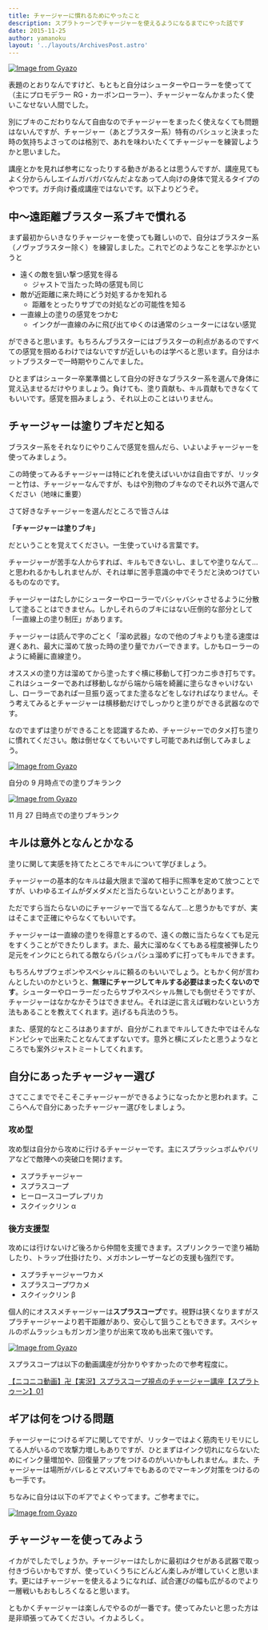 ```yaml
---
title: チャージャーに慣れるためにやったこと
description: スプラトゥーンでチャージャーを使えるようになるまでにやった話です
date: 2015-11-25
author: yamanoku
layout: '../layouts/ArchivesPost.astro'
---
```


[![Image from Gyazo](https://i.gyazo.com/814e42e7eb13b28671a74486eb3561b6.jpg)](https://gyazo.com/814e42e7eb13b28671a74486eb3561b6)

表題のとおりなんですけど、もともと自分はシューターやローラーを使ってて（主にプロモデラー RG・カーボンローラー）、チャージャーなんかまったく使いこなせない人間でした。

別にブキのこだわりなんて自由なのでチャージャーをまったく使えなくても問題はないんですが、チャージャー（あとブラスター系）特有のバシュッと決まった時の気持ちよさってのは格別で、あれを味わいたくてチャージャーを練習しようかと思いました。

講座とかを見れば参考になったりする動きがあるとは思うんですが、講座見てもよく分からんしエイムガバガバなんだよなあって人向けの身体で覚えるタイプのやつです。ガチ向け養成講座ではないです。以下よりどうぞ。

## 中〜遠距離ブラスター系ブキで慣れる

まず最初からいきなりチャージャーを使っても難しいので、自分はブラスター系（ノヴァブラスター除く）を練習しました。これでどのようなことを学ぶかというと

- 遠くの敵を狙い撃つ感覚を得る
  - ジャストで当たった時の感覚も同じ
- 敵が近距離に来た時にどう対処するかを知れる
  - 距離をとったりサブでの対処などの可能性を知る
- 一直線上の塗りの感覚をつかむ
  - インクが一直線のみに飛び出てゆくのは通常のシューターにはない感覚

ができると思います。もちろんブラスターにはブラスターの利点があるのですべての感覚を掴めるわけではないですが近しいものは学べると思います。自分はホットブラスターで一時期やりこんでました。

ひとまずはシューター卒業準備として自分の好きなブラスター系を選んで身体に覚え込ませるだけやりましょう。負けても、塗り貢献も、キル貢献もできなくてもいいです。感覚を掴みましょう、それ以上のことはいりません。

## チャージャーは塗りブキだと知る

ブラスター系をそれなりにやりこんで感覚を掴んだら、いよいよチャージャーを使ってみましょう。

この時使ってみるチャージャーは特にどれを使えばいいかは自由ですが、リッターと竹は、チャージャーなんですが、もはや別物のブキなのでそれ以外で選んでください（地味に重要）

さて好きなチャージャーを選んだところで皆さんは

**「チャージャーは塗りブキ」**

だということを覚えてください。一生使っていける言葉です。

チャージャーが苦手な人からすれば、キルもできないし、ましてや塗りなんて…と思われるかもしれませんが、それは単に苦手意識の中でそうだと決めつけているものなのです。

チャージャーはたしかにシューターやローラーでバシャバシャさせるように分散して塗ることはできません。しかしそれらのブキにはない圧倒的な部分として「一直線上の塗り制圧」があります。

チャージャーは読んで字のごとく「溜め武器」なので他のブキよりも塗る速度は遅くあれ、最大に溜めて放った時の塗り量でカバーできます。しかもローラーのように綺麗に直線塗り。

オススメの塗り方は溜めてから塗ったすぐ横に移動して打つカニ歩き打ちです。これはシューターであれば移動しながら端から端を綺麗に塗らなきゃいけないし、ローラーであれば一旦振り返ってまた塗るなどをしなければなりません。そう考えてみるとチャージャーは横移動だけでしっかりと塗りができる武器なのです。

なのでまずは塗りができることを認識するため、チャージャーでのタメ打ち塗りに慣れてください。敵は倒せなくてもいいですし可能であれば倒してみましょう。

[![Image from Gyazo](https://i.gyazo.com/d80e469f02086883ee44c449c63c0c2b.png)](https://gyazo.com/d80e469f02086883ee44c449c63c0c2b)

自分の 9 月時点での塗りブキランク

[![Image from Gyazo](https://i.gyazo.com/ff2cbe8c44d80491f5b25f5146a72733.png)](https://gyazo.com/ff2cbe8c44d80491f5b25f5146a72733)

11 月 27 日時点での塗りブキランク

## キルは意外となんとかなる

塗りに関して実感を持てたところでキルについて学びましょう。

チャージャーの基本的なキルは最大限まで溜めて相手に照準を定めて放つことですが、いわゆるエイムがダメダメだと当たらないということがあります。

ただですら当たらないのにチャージャーで当てるなんて…と思うかもですが、実はそこまで正確にやらなくてもいいです。

チャージャーは一直線の塗りを得意とするので、遠くの敵に当たらなくても足元をすくうことができたりします。また、最大に溜めなくてもある程度被弾したり足元をインクにとられてる敵ならパシュパシュ溜めずに打ってもキルできます。

もちろんサブウェポンやスペシャルに頼るのもいいでしょう。ともかく何が言わんとしたいのかというと、**無理にチャージしてキルする必要はまったくないのです**。シューターやローラーだったらサブやスペシャル無しでも倒せそうですが、チャージャーはなかなかそうはできません。それは逆に言えば戦わないという方法もあることを教えてくれます。逃げるも兵法のうち。

また、感覚的なところはありますが、自分がこれまでキルしてきた中ではそんなドンピシャで出来たことなんてまずないです。意外と横にズレたと思うようなところでも案外ジャストミートしてくれます。

## 自分にあったチャージャー選び

さてここまででそこそこチャージャーができるようになったかと思われます。ここらへんで自分にあったチャージャー選びをしましょう。

### 攻め型

攻め型は自分から攻めに行けるチャージャーです。主にスプラッシュボムやバリアなどで敵陣への突破口を開けます。

- スプラチャージャー
- スプラスコープ
- ヒーロースコープレプリカ
- スクイックリン α

### 後方支援型

攻めには行けないけど後ろから仲間を支援できます。スプリンクラーで塗り補助したり、トラップ仕掛けたり、メガホンレーザーなどの支援も強烈です。

- スプラチャージャーワカメ
- スプラスコープワカメ
- スクイックリン β

個人的にオススメチャージャーは**スプラスコープ**です。視野は狭くなりますがスプラチャージャーより若干距離があり、安心して狙うこともできます。スペシャルのボムラッシュもガンガン塗りが出来て攻めも出来て強いです。

[![Image from Gyazo](https://i.gyazo.com/feea7b11c068442437a97a4507aaa2f2.jpg)](https://gyazo.com/feea7b11c068442437a97a4507aaa2f2)

スプラスコープは以下の動画講座が分かりやすかったので参考程度に。

[【ニコニコ動画】卍【実況】スプラスコープ視点のチャージャー講座【スプラトゥーン】01](http://www.nicovideo.jp/watch/sm27557444)

## ギアは何をつける問題

チャージャーにつけるギアに関してですが、リッターではよく筋肉モリモリにしてる人がいるので攻撃力増しもありですが、ひとまずはインク切れにならないためにインク量増加や、回復量アップをつけるのがいいかもしれません。また、チャージャーは場所がバレるとマズいブキでもあるのでマーキング対策をつけるのも一手です。

ちなみに自分は以下のギアでよくやってます。ご参考までに。

[![Image from Gyazo](https://i.gyazo.com/69014cbf984793a8af7910f0bb4e8eb1.png)](https://gyazo.com/69014cbf984793a8af7910f0bb4e8eb1)

## チャージャーを使ってみよう

イカがでしたでしょうか。チャージャーはたしかに最初はクセがある武器で取っ付きづらいかもですが、使っていくうちにどんどん楽しみが増していくと思います。更にはチャージャーを使えるようになれば、試合運びの幅も広がるのでより一層戦いもおもしろくなると思います。

ともかくチャージャーは楽しんでやるのが一番です。使ってみたいと思った方は是非頑張ってみてください。イカよろしく。
